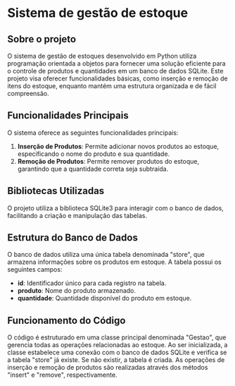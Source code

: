 # Sistema de gestão de estoque

## Sobre o projeto
O sistema de gestão de estoques desenvolvido em Python utiliza programação orientada a objetos para fornecer uma solução eficiente para o controle de produtos e quantidades em um banco de dados SQLite. Este projeto visa oferecer funcionalidades básicas, como inserção e remoção de itens do estoque, enquanto mantém uma estrutura organizada e de fácil compreensão.

## Funcionalidades Principais
O sistema oferece as seguintes funcionalidades principais:
1. **Inserção de Produtos**: Permite adicionar novos produtos ao estoque, especificando o nome do produto e sua quantidade.
2. **Remoção de Produtos**: Permite remover produtos do estoque, garantindo que a quantidade correta seja subtraída.

## Bibliotecas Utilizadas
O projeto utiliza a biblioteca SQLite3 para interagir com o banco de dados, facilitando a criação e manipulação das tabelas.

## Estrutura do Banco de Dados
O banco de dados utiliza uma única tabela denominada "store", que armazena informações sobre os produtos em estoque. A tabela possui os seguintes campos:
- **id**: Identificador único para cada registro na tabela.
- **produto**: Nome do produto armazenado.
- **quantidade**: Quantidade disponível do produto em estoque.

## Funcionamento do Código
O código é estruturado em uma classe principal denominada "Gestao", que gerencia todas as operações relacionadas ao estoque. Ao ser inicializada, a classe estabelece uma conexão com o banco de dados SQLite e verifica se a tabela "store" já existe. Se não existir, a tabela é criada. As operações de inserção e remoção de produtos são realizadas através dos métodos "insert" e "remove", respectivamente.


